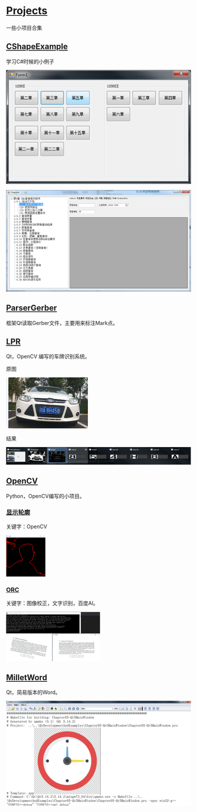 # [Projects](https://github.com/GuidoLuo0521/Projects)
一些小项目合集



## [CShapeExample](https://github.com/GuidoLuo0521/Projects/tree/master/CShapeExample)

学习C#时候的小例子

![1626678442773](images/1626678442773.png)

![1626678517928](images/1626678517928.png)

## [ParserGerber](https://github.com/GuidoLuo0521/Projects/tree/master/ParserGerber)

框架Qt读取Gerber文件，主要用来标注Mark点。



## **[LPR](https://github.com/GuidoLuo0521/Projects/tree/master/LPR)**

Qt，OpenCV 编写的车牌识别系统。

原图

<img src="images/1626676548274.png" alt="1626676548274" style="zoom:25%;" />

结果

![1626676608596](images/1626676608596.png)

## [OpenCV](https://github.com/GuidoLuo0521/Projects/tree/master/OpenCV)

Python，OpenCV编写的小项目。

### [显示轮廓](https://github.com/GuidoLuo0521/Projects/blob/master/OpenCV/findContoursOnVideo.py)

关键字：OpenCV

<img src="images/1626676405732.png" alt="1626676405732" style="zoom:25%;" />



### [ORC](https://github.com/GuidoLuo0521/Projects/blob/master/OpenCV/EasyORC.py)

关键字：图像校正，文字识别，百度AI。

<img src="images/1626676465545.png" alt="1626676465545" style="zoom: 25%;" />



## [MilletWord](https://github.com/GuidoLuo0521/Notes/tree/master/Qt/QtDevelopmentAndExamples/Chapter05-Qt5MainWindow)

Qt，简易版本的Word。

![1626679442242](images/1626679442242.png)